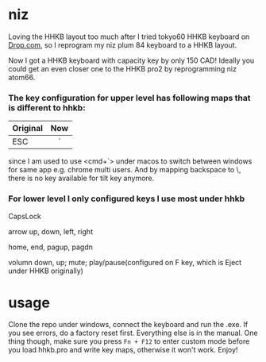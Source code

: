 # niz

Loving the HHKB layout too much after I tried tokyo60 HHKB keyboard on [Drop.com](https://drop.com/buy/massdrop-x-tokyo-keyboard-tokyo60-keyboard-kit/), so I reprogram my niz plum 84 keyboard to a HHKB layout.

Now I got a HHKB keyboard with capacity key by only 150 CAD! Ideally you could get an even closer one to the HHKB pro2 by reprogramming niz atom66.

### The key configuration for upper level has following maps that is different to hhkb:

| Original        | Now           | 
| -------------   |:-------------:|
| ESC             | `             |

since I am used to use <cmd+`> under macos to switch between windows for same app e.g. chrome multi users. And by mapping backspace to \\, there is no key available for tilt key anymore.

### For lower level I only configured keys I use most under hhkb

CapsLock

arrow up, down, left, right

home, end, pagup, pagdn

volumn down, up; mute; play/pause(configured on F key, which is Eject under HHKB originally)

# usage

Clone the repo under windows, connect the keyboard and run the .exe. If you see errors, do a factory reset first. Everything else is in the manual. One thing though, make sure you press `Fn + F12` to enter custom mode before you load hhkb.pro and write key maps, otherwise it won't work. Enjoy!
